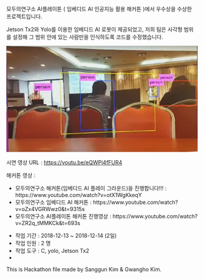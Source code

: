 모두의연구소 AI플레이톤 ( 임베디드 AI 인공지능 활용 해커톤 )에서 우수상을 수상한 프로젝트입니다.

Jetson Tx2와 Yolo를 이용한 임베디드 AI 로봇이 제공되었고, 저희 팀은 사각형 범위를 설정해 그 범위 안에 있는 사람만을 인식하도록 코드를 수정했습니다.


![시연 이미지](JetsonTx2Yolo.PNG)

시연 영상 URL : https://youtu.be/eQWPj4fFUR4

해커톤 영상 : 
<ul>
  <li>
모두의연구소 해커톤(임베디드 AI 플레이 그라운드)을 진행합니다!!! : https://www.youtube.com/watch?v=otX1WgKkeqY
  </li>
  <li>
모두의연구소 임베디드 AI 해커톤 : https://www.youtube.com/watch?v=oZx4VGRWwz0&t=9315s
  </li>
  <li>
모두의연구소 AI플레이톤 해커톤 진행영상 : https://www.youtube.com/watch?v=ZR2q_tMMKCk&t=693s
  </li>
</ul>

<ul>
	<li>작업 기간 : 2018-12-13 ~ 2018-12-14 (2일)</li>
	<li>작업 인원 : 2 명</li>
	<li>작업 도구 : C, yolo, Jetson Tx2</li>
	<li></li>
</ul>

This is Hackathon file made by Sanggun Kim & Gwangho Kim.
